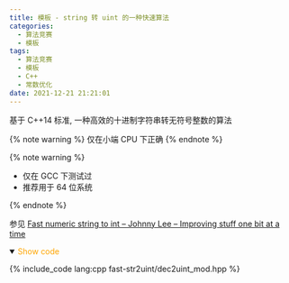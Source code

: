 ```yaml
---
title: 模板 - string 转 uint 的一种快速算法
categories:
  - 算法竞赛
  - 模板
tags:
  - 算法竞赛
  - 模板
  - C++
  - 常数优化
date: 2021-12-21 21:21:01
---
```


基于 C++14 标准, 一种高效的十进制字符串转无符号整数的算法

{% note warning %}
仅在小端 CPU 下正确
{% endnote %}

{% note warning %}

- 仅在 GCC 下测试过
- 推荐用于 64 位系统

{% endnote %}

<!-- more -->

参见 [Fast numeric string to int – Johnny Lee – Improving stuff one bit at a time](https://johnnylee-sde.github.io/Fast-numeric-string-to-int/)

<details open>
<summary><font color='orange'>Show code</font></summary>

{% include_code lang:cpp fast-str2uint/dec2uint_mod.hpp %}

</details>
